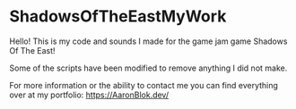# ShadowsOfTheEastMyWork
Hello! This is my code and sounds I made for the game jam game Shadows Of The East! 

Some of the scripts have been modified to remove anything I did not make.

For more information or the ability to contact me you can find everything over at my portfolio: https://AaronBlok.dev/
